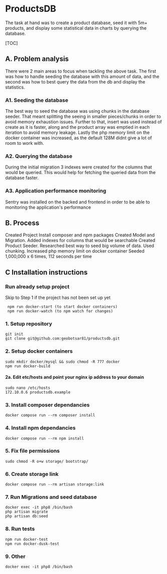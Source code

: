 # ProductsDB

The task at hand was to create a product database, seed it with 5m+ products, and display some statistical data in charts by querying the database.

[TOC]

## A. Problem analysis

There were 2 main areas to focus when tackling the above task. The first was how to handle seeding the database with this amount of data, and the second was how to best query the data from the db and display the statistics.

### A1. Seeding the database

The best way to seed the database was using chunks in the database seeder. That meant splitting the seeing in smaller pieces/chunks in order to avoid memory exhaustion issues. Further to that, insert was used instead of create as it is faster, along
and the product array was emptied in each iteration to avoid memory leakage. Lastly the php memory limit on the docker container was increased, as the default 128M didnt give a lot of room to work with.

### A2. Querying the database

During the initial migration 3 indexes were created for the columns that would be queried. This would help for fetching the queried data from the database faster.

### A3. Application performance monitoring

Sentry was installed on the backed and frontend in order to be able to monitoring the application's performance

## B. Process

Created Project
Install composer and npm packages
Created Model and Migration. Added indexes for columns that would be searchable
Created Product Seeder. Researched best way to seed big volume of data. Used chunking. Increased php memory limit on docker container
Seeded 1,000,000 x 6 times, 112 seconds per time

## C Installation instructions

### Run already setup project

Skip to Step 1 if the project has not been set up yet

     npm run docker-start (to start docker containers)
     npm run docker-watch (to npm watch for changes)

### 1. Setup repository

    git init
    git clone git@github.com:geobotsar81/productsdb.git

### 2. Setup docker containers

    sudo mkdir docker/mysql && sudo chmod -R 777 docker
    npm run docker-build

#### 2a. Edit etc/hosts and point your nginx ip address to your domain

    sudo nano /etc/hosts
    172.10.0.6 productsdb.example

### 3. Install composer dependancies

    docker compose run --rm composer install

### 4. Install npm dependancies

    docker compose run --rm npm install

### 5. Fix file permissions

    sudo chmod -R o+w storage/ bootstrap/

### 6. Create storage link

    docker compose run --rm artisan storage:link

### 7. Run Migrations and seed database

    docker exec -it php8 /bin/bash
    php artisan migrate
    php artisan db:seed

### 8. Run tests

    npm run docker-test
    npm run docker-dusk-test

### 9. Other

    docker exec -it php8 /bin/bash
